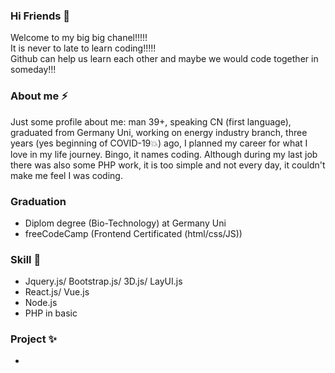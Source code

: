 ### Hi Friends 👋
Welcome to my big big chanel!!!!! <br>
It is never to late to learn coding!!!!!<br>
Github can help us learn each other and maybe we would code together in someday!!! 

### About me ⚡
Just some profile about me: man 39+, speaking CN (first language), graduated from Germany Uni, working on energy industry branch, three years (yes beginning of COVID-19💥) ago, I planned my career for what I love in my life journey. Bingo, it names coding. Although during my last job there was also some PHP work, it is too simple and not every day, it couldn't make me feel I was coding. 

### Graduation
- Diplom degree (Bio-Technology) at Germany Uni
- freeCodeCamp (Frontend Certificated (html/css/JS))

### Skill 🔭
- Jquery.js/ Bootstrap.js/ 3D.js/ LayUI.js
- React.js/ Vue.js
- Node.js 
- PHP in basic 
<!--
- Python in basic
- Java in Basic
-->


### Project ✨
- 

<!--
**Qiu-IT/Qiu-IT** is a ✨ _special_ ✨ repository because its `README.md` (this file) appears on your GitHub profile.

Here are some ideas to get you started:

- 🔭 I’m currently working on Front-end ...
- 🌱 I’m currently learning React JS and Python...
- 👯 I’m looking to collaborate on ...
- 🤔 I’m looking for help with ...
- 💬 Ask me about ...
- 📫 How to reach me: ...
- 😄 Pronouns: ...
- ⚡ Fun fact: ...
-->
